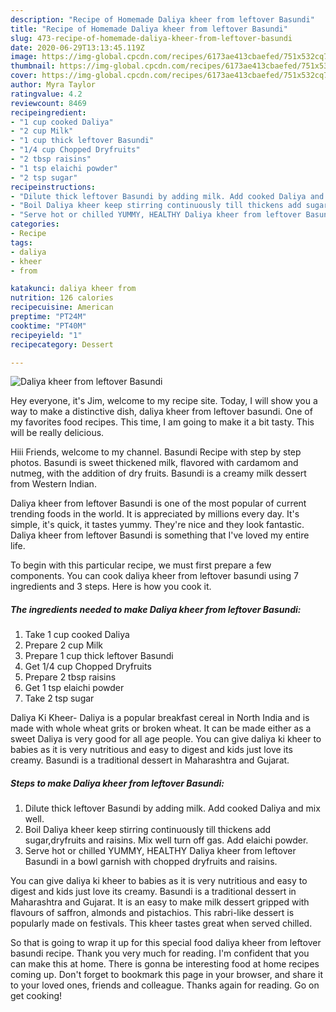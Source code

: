 ```yaml
---
description: "Recipe of Homemade Daliya kheer from leftover Basundi"
title: "Recipe of Homemade Daliya kheer from leftover Basundi"
slug: 473-recipe-of-homemade-daliya-kheer-from-leftover-basundi
date: 2020-06-29T13:13:45.119Z
image: https://img-global.cpcdn.com/recipes/6173ae413cbaefed/751x532cq70/daliya-kheer-from-leftover-basundi-recipe-main-photo.jpg
thumbnail: https://img-global.cpcdn.com/recipes/6173ae413cbaefed/751x532cq70/daliya-kheer-from-leftover-basundi-recipe-main-photo.jpg
cover: https://img-global.cpcdn.com/recipes/6173ae413cbaefed/751x532cq70/daliya-kheer-from-leftover-basundi-recipe-main-photo.jpg
author: Myra Taylor
ratingvalue: 4.2
reviewcount: 8469
recipeingredient:
- "1 cup cooked Daliya"
- "2 cup Milk"
- "1 cup thick leftover Basundi"
- "1/4 cup Chopped Dryfruits"
- "2 tbsp raisins"
- "1 tsp elaichi powder"
- "2 tsp sugar"
recipeinstructions:
- "Dilute thick leftover Basundi by adding milk. Add cooked Daliya and mix well."
- "Boil Daliya kheer keep stirring continuously till thickens add sugar,dryfruits and raisins. Mix well turn off gas. Add elaichi powder."
- "Serve hot or chilled YUMMY, HEALTHY Daliya kheer from leftover Basundi in a bowl garnish with chopped dryfruits and raisins."
categories:
- Recipe
tags:
- daliya
- kheer
- from

katakunci: daliya kheer from 
nutrition: 126 calories
recipecuisine: American
preptime: "PT24M"
cooktime: "PT40M"
recipeyield: "1"
recipecategory: Dessert

---
```



![Daliya kheer from leftover Basundi](https://img-global.cpcdn.com/recipes/6173ae413cbaefed/751x532cq70/daliya-kheer-from-leftover-basundi-recipe-main-photo.jpg)

Hey everyone, it's Jim, welcome to my recipe site. Today, I will show you a way to make a distinctive dish, daliya kheer from leftover basundi. One of my favorites food recipes. This time, I am going to make it a bit tasty. This will be really delicious.

Hiii Friends, welcome to my channel. Basundi Recipe with step by step photos. Basundi is sweet thickened milk, flavored with cardamom and nutmeg, with the addition of dry fruits. Basundi is a creamy milk dessert from Western Indian.

Daliya kheer from leftover Basundi is one of the most popular of current trending foods in the world. It is appreciated by millions every day. It's simple, it's quick, it tastes yummy. They're nice and they look fantastic. Daliya kheer from leftover Basundi is something that I've loved my entire life.


To begin with this particular recipe, we must first prepare a few components. You can cook daliya kheer from leftover basundi using 7 ingredients and 3 steps. Here is how you cook it.

<!--inarticleads1-->

##### The ingredients needed to make Daliya kheer from leftover Basundi:

1. Take 1 cup cooked Daliya
1. Prepare 2 cup Milk
1. Prepare 1 cup thick leftover Basundi
1. Get 1/4 cup Chopped Dryfruits
1. Prepare 2 tbsp raisins
1. Get 1 tsp elaichi powder
1. Take 2 tsp sugar


Daliya Ki Kheer- Daliya is a popular breakfast cereal in North India and is made with whole wheat grits or broken wheat. It can be made either as a sweet Daliya is very good for all age people. You can give daliya ki kheer to babies as it is very nutritious and easy to digest and kids just love its creamy. Basundi is a traditional dessert in Maharashtra and Gujarat. 

<!--inarticleads2-->

##### Steps to make Daliya kheer from leftover Basundi:

1. Dilute thick leftover Basundi by adding milk. Add cooked Daliya and mix well.
1. Boil Daliya kheer keep stirring continuously till thickens add sugar,dryfruits and raisins. Mix well turn off gas. Add elaichi powder.
1. Serve hot or chilled YUMMY, HEALTHY Daliya kheer from leftover Basundi in a bowl garnish with chopped dryfruits and raisins.


You can give daliya ki kheer to babies as it is very nutritious and easy to digest and kids just love its creamy. Basundi is a traditional dessert in Maharashtra and Gujarat. It is an easy to make milk dessert gripped with flavours of saffron, almonds and pistachios. This rabri-like dessert is popularly made on festivals. This kheer tastes great when served chilled. 

So that is going to wrap it up for this special food daliya kheer from leftover basundi recipe. Thank you very much for reading. I'm confident that you can make this at home. There is gonna be interesting food at home recipes coming up. Don't forget to bookmark this page in your browser, and share it to your loved ones, friends and colleague. Thanks again for reading. Go on get cooking!
